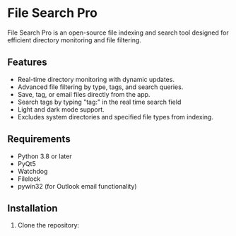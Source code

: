# File Search Pro

File Search Pro is an open-source file indexing and search tool designed for efficient directory monitoring and file filtering.

## Features
- Real-time directory monitoring with dynamic updates.
- Advanced file filtering by type, tags, and search queries.
- Save, tag, or email files directly from the app.
- Search tags by typing "tag:" in the real time search field
- Light and dark mode support.
- Excludes system directories and specified file types from indexing.

## Requirements
- Python 3.8 or later
- PyQt5
- Watchdog
- Filelock
- pywin32 (for Outlook email functionality)

## Installation
1. Clone the repository:
